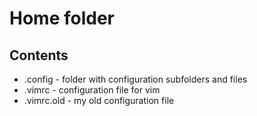 # Home folder

## Contents

*   .config - folder with configuration subfolders and files
*   .vimrc - configuration file for vim
*   .vimrc.old - my old configuration file
